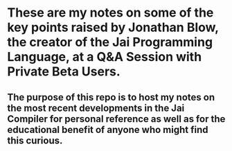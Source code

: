# These are my notes on some of the key points raised by Jonathan Blow, the creator of the Jai Programming Language, at a Q&A Session with Private Beta Users.

## The purpose of this repo is to host my notes on the most recent developments in the Jai Compiler for personal reference as well as for the educational benefit of anyone who might find this curious.
